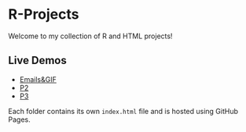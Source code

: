 # R-Projects
Welcome to my collection of R and HTML projects!

## Live Demos

- [Emails&GIF]([https://msum500.github.io/R-Projects/Project1/)
- [P2](https://msum500.github.io/R-Projects/Project2/)
- [P3](https://msum500.github.io/R-Projects/Project3/)

Each folder contains its own `index.html` file and is hosted using GitHub Pages.
